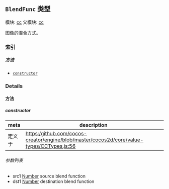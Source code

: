 ## `BlendFunc` 类型



模块: [cc](../modules/cc.md)
父模块: [cc](../modules/cc.md)




图像的混合方式。

### 索引



##### 方法

  - [`constructor`](#constructor) 



### Details




<!-- Method Block -->
#### 方法


##### constructor



| meta | description |
|------|-------------|
| 定义于 | [https:/github.com/cocos-creator/engine/blob/master/cocos2d/core/value-types/CCTypes.js:56](https:/github.com/cocos-creator/engine/blob/master/cocos2d/core/value-types/CCTypes.js#L56) |

###### 参数列表
- src1 <a href="https://developer.mozilla.org/en/JavaScript/Reference/Global_Objects/Number" class="crosslink external" target="_blank">Number</a> source blend function
- dst1 <a href="https://developer.mozilla.org/en/JavaScript/Reference/Global_Objects/Number" class="crosslink external" target="_blank">Number</a> destination blend function



